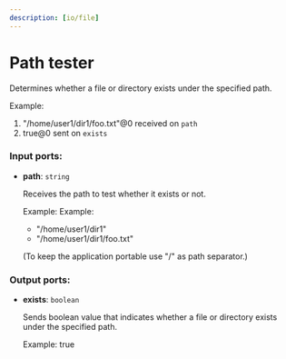 ```yaml
---
description: [io/file]
---
```


# Path tester

Determines whether a file or directory exists under the specified path.

Example: 
1. "/home/user1/dir1/foo.txt"@0 received on `path`
2. true@0 sent on `exists`

### Input ports:

* __path__: ` string `

    Receives the path to test whether it exists or not.
    
    Example:
    Example:
    - "/home/user1/dir1"
    - "/home/user1/dir1/foo.txt"
    
    (To keep the application portable use "/" as path separator.)

### Output ports:

* __exists__: ` boolean `

    Sends boolean value that indicates whether a file or directory exists under the specified path.
    
    Example:
    true

